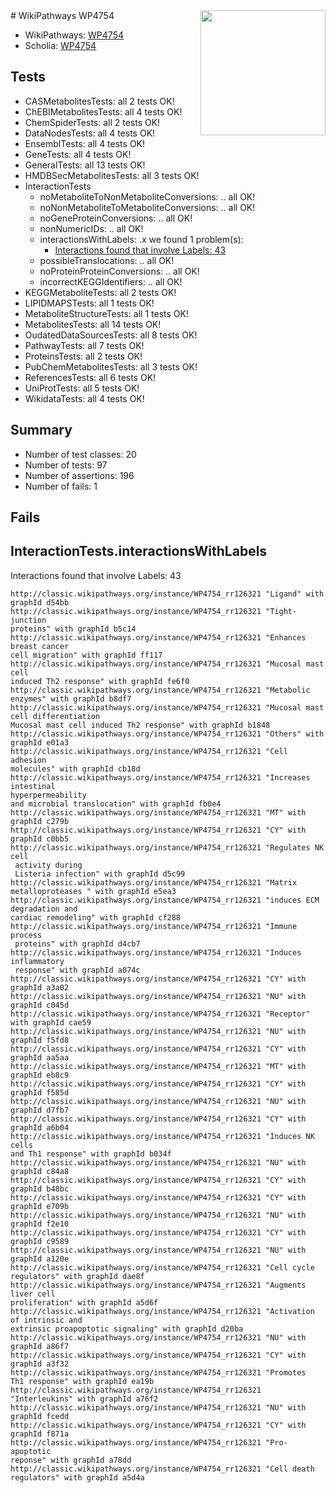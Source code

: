 <img style="float: right; width: 200px" src="https://upload.wikimedia.org/wikipedia/commons/thumb/8/83/Wplogo_with_text_500.png/640px-Wplogo_with_text_500.png" />
# WikiPathways WP4754

* WikiPathways: [WP4754](https://wikipathways.org/pathways/WP4754)
* Scholia: [WP4754](https://scholia.toolforge.org/wikipathways/WP4754)
## Tests
* CASMetabolitesTests: all 2 tests OK!
* ChEBIMetabolitesTests: all 4 tests OK!
* ChemSpiderTests: all 2 tests OK!
* DataNodesTests: all 4 tests OK!
* EnsemblTests: all 4 tests OK!
* GeneTests: all 4 tests OK!
* GeneralTests: all 13 tests OK!
* HMDBSecMetabolitesTests: all 3 tests OK!
* InteractionTests
    * noMetaboliteToNonMetaboliteConversions: .. all OK!
    * noNonMetaboliteToMetaboliteConversions: .. all OK!
    * noGeneProteinConversions: .. all OK!
    * nonNumericIDs: .. all OK!
    * interactionsWithLabels: .x we found 1 problem(s):
        * [Interactions found that involve Labels: 43](#fe97a918)
    * possibleTranslocations: .. all OK!
    * noProteinProteinConversions: .. all OK!
    * incorrectKEGGIdentifiers: .. all OK!
* KEGGMetaboliteTests: all 2 tests OK!
* LIPIDMAPSTests: all 1 tests OK!
* MetaboliteStructureTests: all 1 tests OK!
* MetabolitesTests: all 14 tests OK!
* OudatedDataSourcesTests: all 8 tests OK!
* PathwayTests: all 7 tests OK!
* ProteinsTests: all 2 tests OK!
* PubChemMetabolitesTests: all 3 tests OK!
* ReferencesTests: all 6 tests OK!
* UniProtTests: all 5 tests OK!
* WikidataTests: all 4 tests OK!


## Summary

* Number of test classes: 20
* Number of tests: 97
* Number of assertions: 196
* Number of fails: 1

## Fails

<a name="fe97a918" />

## InteractionTests.interactionsWithLabels

Interactions found that involve Labels: 43
```
http://classic.wikipathways.org/instance/WP4754_rr126321 "Ligand" with graphId d54bb
http://classic.wikipathways.org/instance/WP4754_rr126321 "Tight-junction
proteins" with graphId b5c14
http://classic.wikipathways.org/instance/WP4754_rr126321 "Enhances breast cancer 
cell migration" with graphId ff117
http://classic.wikipathways.org/instance/WP4754_rr126321 "Mucosal mast cell
induced Th2 response" with graphId fe6f0
http://classic.wikipathways.org/instance/WP4754_rr126321 "Metabolic enzymes" with graphId b8df7
http://classic.wikipathways.org/instance/WP4754_rr126321 "Mucosal mast cell differentiation
Mucosal mast cell induced Th2 response" with graphId b1848
http://classic.wikipathways.org/instance/WP4754_rr126321 "Others" with graphId e01a3
http://classic.wikipathways.org/instance/WP4754_rr126321 "Cell adhesion
molecules" with graphId cb18d
http://classic.wikipathways.org/instance/WP4754_rr126321 "Increases intestinal
hyperpermeability
and microbial translocation" with graphId fb0e4
http://classic.wikipathways.org/instance/WP4754_rr126321 "MT" with graphId c279b
http://classic.wikipathways.org/instance/WP4754_rr126321 "CY" with graphId c0bb5
http://classic.wikipathways.org/instance/WP4754_rr126321 "Regulates NK cell
 activity during
 Listeria infection" with graphId d5c99
http://classic.wikipathways.org/instance/WP4754_rr126321 "Matrix metalloproteases " with graphId e5ea3
http://classic.wikipathways.org/instance/WP4754_rr126321 "induces ECM degradation and
cardiac remodeling" with graphId cf288
http://classic.wikipathways.org/instance/WP4754_rr126321 "Immune process
 proteins" with graphId d4cb7
http://classic.wikipathways.org/instance/WP4754_rr126321 "Induces inflammatory
 response" with graphId a074c
http://classic.wikipathways.org/instance/WP4754_rr126321 "CY" with graphId a3a02
http://classic.wikipathways.org/instance/WP4754_rr126321 "NU" with graphId c045d
http://classic.wikipathways.org/instance/WP4754_rr126321 "Receptor" with graphId cae59
http://classic.wikipathways.org/instance/WP4754_rr126321 "NU" with graphId f5fd8
http://classic.wikipathways.org/instance/WP4754_rr126321 "CY" with graphId aa5aa
http://classic.wikipathways.org/instance/WP4754_rr126321 "MT" with graphId eb8c9
http://classic.wikipathways.org/instance/WP4754_rr126321 "CY" with graphId f585d
http://classic.wikipathways.org/instance/WP4754_rr126321 "NU" with graphId d7fb7
http://classic.wikipathways.org/instance/WP4754_rr126321 "CY" with graphId a6b04
http://classic.wikipathways.org/instance/WP4754_rr126321 "Induces NK cells
and Th1 response" with graphId b034f
http://classic.wikipathways.org/instance/WP4754_rr126321 "NU" with graphId c84a8
http://classic.wikipathways.org/instance/WP4754_rr126321 "CY" with graphId b48bc
http://classic.wikipathways.org/instance/WP4754_rr126321 "CY" with graphId e709b
http://classic.wikipathways.org/instance/WP4754_rr126321 "NU" with graphId f2e10
http://classic.wikipathways.org/instance/WP4754_rr126321 "CY" with graphId c9589
http://classic.wikipathways.org/instance/WP4754_rr126321 "NU" with graphId a120e
http://classic.wikipathways.org/instance/WP4754_rr126321 "Cell cycle
regulators" with graphId dae8f
http://classic.wikipathways.org/instance/WP4754_rr126321 "Augments liver cell
proliferation" with graphId a5d6f
http://classic.wikipathways.org/instance/WP4754_rr126321 "Activation of intrinsic and 
extrinsic proapoptotic signaling" with graphId d20ba
http://classic.wikipathways.org/instance/WP4754_rr126321 "NU" with graphId a86f7
http://classic.wikipathways.org/instance/WP4754_rr126321 "CY" with graphId a3f32
http://classic.wikipathways.org/instance/WP4754_rr126321 "Promotes 
Th1 response" with graphId ea19b
http://classic.wikipathways.org/instance/WP4754_rr126321 "Interleukins" with graphId a76f2
http://classic.wikipathways.org/instance/WP4754_rr126321 "NU" with graphId fcedd
http://classic.wikipathways.org/instance/WP4754_rr126321 "CY" with graphId f871a
http://classic.wikipathways.org/instance/WP4754_rr126321 "Pro-apoptotic
reponse" with graphId a78dd
http://classic.wikipathways.org/instance/WP4754_rr126321 "Cell death
regulators" with graphId a5d4a
```

